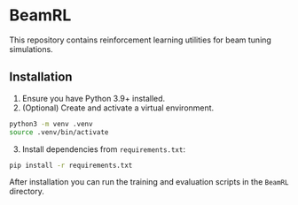 # BeamRL

This repository contains reinforcement learning utilities for beam tuning simulations.

## Installation

1. Ensure you have Python 3.9+ installed.
2. (Optional) Create and activate a virtual environment.

```bash
python3 -m venv .venv
source .venv/bin/activate
```

3. Install dependencies from `requirements.txt`:

```bash
pip install -r requirements.txt
```

After installation you can run the training and evaluation scripts in the `BeamRL` directory.
